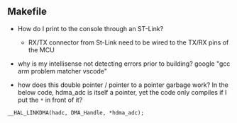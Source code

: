 ## Makefile

- How do I print to the console through an ST-Link?
    - RX/TX connector from St-Link need to be wired to the TX/RX pins of the MCU

- why is my intellisense not detecting errors prior to building?
    google "gcc arm problem matcher vscode"

- how does this double pointer / pointer to a pointer garbage work? In the below code, hdma_adc is itself a pointer, yet the code only compiles if I put the `*` in front of it?

`__HAL_LINKDMA(hadc, DMA_Handle, *hdma_adc);`
